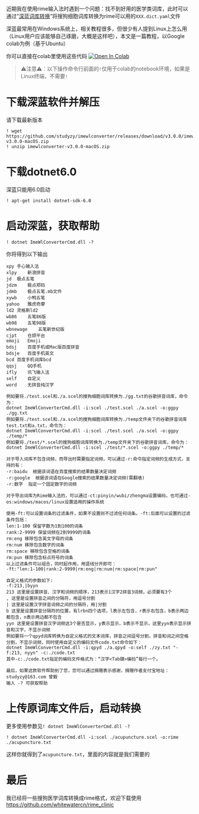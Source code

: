 
近期我在使用rime输入法时遇到一个问题：找不到好用的医学类词库，此时可以通过”[深蓝词库转换](https://github.com/studyzy/imewlconverter)”将搜狗细胞词库转换为rime可以用的`XXX.dict.yaml`文件

深蓝最常用在Windows系统上，相关教程很多，但很少有人提到Linux上怎么用（Linux用户应该能够自己琢磨，大概是这样吧），本文是一篇教程，以Google colab为例（基于Ubuntu）

你可以直接在colab里使用这些代码 
[![Open In Colab](https://colab.research.google.com/assets/colab-badge.svg)](https://colab.research.google.com/drive/1Hw72igOAxvqL3JFU_DYvnQg9pLKnim7O?usp=sharing)



> ⚠️注意⚠️：以下操作命令行前面的`!`仅用于colab的notebook环境，如果是Linux终端，不需要`!`
# 下载深蓝软件并解压
请下载最新版本
```
! wget https://github.com/studyzy/imewlconverter/releases/download/v3.0.0/imewlconverter-v3.0.0-macOS.zip
! unzip imewlconverter-v3.0.0-macOS.zip
```



# 下载dotnet6.0
深蓝只能用6.0启动
```
! apt-get install dotnet-sdk-6.0
```

# 启动深蓝，获取帮助
```
! dotnet ImeWlConverterCmd.dll -?
```
你将得到以下输出
```
xpy	手心输入法
xlpy	新浪拼音
jd	极点五笔
jdzm	极点郑码
jdmb	极点五笔.mb文件
xywb	小鸭五笔
yahoo	雅虎奇摩
ld2	灵格斯ld2
wb86	五笔86版
wb98	五笔98版
wbnewage	五笔新世纪版
cjpt	仓颉平台
emoji	Emoji
bdsj	百度手机或Mac版百度拼音
bdsje	百度手机英文
bcd	百度手机词库bcd
qqsj	QQ手机
ifly	讯飞输入法
self	自定义
word	无拼音纯汉字

例如要将./test.scel和./a.scel的搜狗细胞词库转换为./gg.txt的谷歌拼音词库，命令为：
dotnet ImeWlConverterCmd.dll -i:scel ./test.scel ./a.scel -o:ggpy ./gg.txt
例如要将./test.scel和./a.scel的搜狗细胞词库转换为./temp文件夹下的谷歌拼音词库test.txt和a.txt，命令为：
dotnet ImeWlConverterCmd.dll -i:scel ./test.scel ./a.scel -o:ggpy ./temp/*
例如要将./test/*.scel的搜狗细胞词库转换为./temp文件夹下的谷歌拼音词库，命令为：
dotnet ImeWlConverterCmd.dll -i:scel ./test/*.scel -o:ggpy ./temp/*

对于导入词库不包含词频，而导出时需要指定词频，可以通过-r:命令指定词频的生成方式，支持的有：
-r:baidu  根据该词语在百度搜索的结果数量决定词频
-r:google  根据该词语在Google搜索的结果数量决定词频(需翻墙)
-r:数字  指定一个固定数字的词频

对于导出词库为Rime输入法的，可以通过-ct:pinyin/wubi/zhengma设置编码，也可通过-os:windows/macos/linux设置适用的操作系统

使用-ft:可以设置词条的过滤条件，如果不设置则不过滤任何词条。-ft:后面可以设置的过滤条件包括：
len:1-100 保留字数为1到100的词条
rank:2-9999 保留词频在2到9999的词条
rm:eng 移除包含英文字母的词条
rm:num 移除包含数字的词条
rm:space 移除包含空格的词条
rm:pun 移除包含标点符号的词条
以上过滤条件可以组合，同时起作用，用竖线分开即可：
-ft:"len:1-100|rank:2-9999|rm:eng|rm:num|rm:space|rm:pun"

自定义格式的参数如下:
-f:213,|byyn
213 这里是设置拼音、汉字和词频的顺序，213表示1汉字2拼音3词频，必须要有3个
, 这里是设置拼音之间的分隔符，用逗号分割
| 这里是设置汉字拼音词频之间的分隔符，用|分割
b 这里是设置拼音分隔符的位置，有lrbn四个选项，l表示左包含，r表示右包含，b表示两边都包含，n表示两边都不包含
yyn 这里是设置拼音汉字词频这3个是否显示，y表示显示，b表示不显示，这里yyn表示显示拼音和汉字，不显示词频
例如要将一个qpyd词库转换为自定义格式的文本词库，拼音之间逗号分割，拼音和词之间空格分割，不显示词频，同时使用自定义的编码文件code.txt命令如下：
dotnet ImeWlConverterCmd.dll -i:qpyd ./a.qpyd -o:self ./zy.txt "-f:213, nyyn" -c:./code.txt
其中-c:./code.txt指定的编码文件格式为：“汉字<Tab键>编码”每行一个。

最后，如果这款软件帮助到了您，您可以通过捐赠表示感谢，捐赠作者支付宝地址：studyzy@163.com 曾毅
输入 -? 可获取帮助
```

# 上传原词库文件后，启动转换

更多使用参数见`! dotnet ImeWlConverterCmd.dll -?`
```
! dotnet ImeWlConverterCmd.dll -i:scel ./acupuncture.scel -o:rime ./acupuncture.txt
```

这样你就得到了`acupuncture.txt`，里面的内容就是我们需要的

# 最后
我已经将一些搜狗医学词库转换成rime格式，欢迎下载使用
https://github.com/whitewatercn/rime_clinic
